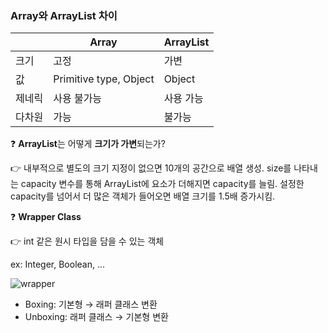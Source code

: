 ### Array와 ArrayList 차이

|  | Array | ArrayList |
| --- | --- | --- |
| 크기 | 고정 | 가변 |
| 값 | Primitive type, Object | Object |
| 제네릭 | 사용 불가능 | 사용 가능 |
| 다차원 | 가능 | 불가능 |

❓ **ArrayList**는 어떻게 **크기가 가변**되는가?

👉 내부적으로 별도의 크기 지정이 없으면 10개의 공간으로 배열 생성. size를 나타내는 capacity 변수를 통해 ArrayList에 요소가 더해지면 capacity를 늘림. 설정한 capacity를 넘어서 더 많은 객체가 들어오면 배열 크기를 1.5배 증가시킴.

❓ **Wrapper Class**

👉 int 같은 원시 타입을 담을 수 있는 객체

ex: Integer, Boolean, ...

![wrapper](../images/wrapper_class.png)

- Boxing: 기본형 → 래퍼 클래스 변환
- Unboxing: 래퍼 클래스 → 기본형 변환